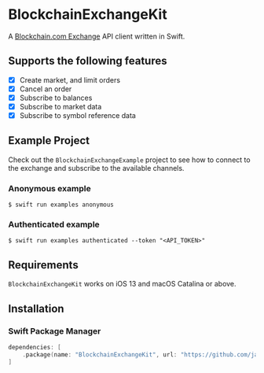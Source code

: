 # BlockchainExchangeKit

A [Blockchain.com Exchange](https://exchange.blockchain.com/) API client written in Swift.

## Supports the following features

- [x] Create market, and limit orders
- [x] Cancel an order
- [x] Subscribe to balances
- [x] Subscribe to market data
- [x] Subscribe to symbol reference data

## Example Project

Check out the `BlockchainExchangeExample` project to see how to connect to the exchange and subscribe to the available channels.

### Anonymous example

    $ swift run examples anonymous 

### Authenticated example

    $ swift run examples authenticated --token "<API_TOKEN>"

## Requirements

`BlockchainExchangeKit` works on iOS 13 and macOS Catalina or above. 

## Installation

### Swift Package Manager

```swift
dependencies: [
    .package(name: "BlockchainExchangeKit", url: "https://github.com/jackpooleybc/exchange-swift.git", from: "0.0.1")
]
```
